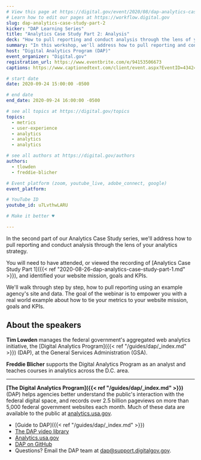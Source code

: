 ```yaml
---
# View this page at https://digital.gov/event/2020/08/dap-analytics-case-study-part-2
# Learn how to edit our pages at https://workflow.digital.gov
slug: dap-analytics-case-study-part-2
kicker: "DAP Learning Series"
title: "Analytics Case Study Part 2: Analysis"
deck: "How to pull reporting and conduct analysis through the lens of your analytics strategy."
summary: "In this workshop, we'll address how to pull reporting and conduct analysis through the lens of your analytics strategy."
host: "Digital Analytics Program (DAP)"
event_organizer: "Digital.gov"
registration_url: https://www.eventbrite.com/e/94153506673
captions: https://www.captionedtext.com/client/event.aspx?EventID=4342449&CustomerID=321

# start date
date: 2020-09-24 15:00:00 -0500

# end date
end_date: 2020-09-24 16:00:00 -0500

# see all topics at https://digital.gov/topics
topics:
  - metrics
  - user-experience
  - analytics
  - analytics
  - analytics

# see all authors at https://digital.gov/authors
authors:
  - tlowden
  - freddie-blicher

# Event platform (zoom, youtube_live, adobe_connect, google)
event_platform:

# YouTube ID
youtube_id: u7LvthwLARU

# Make it better ♥

---
```


In the second part of our Analytics Case Study series, we'll address how to pull reporting and conduct analysis through the lens of your analytics strategy.

You will need to have attended, or viewed the recording of [Analytics Case Study Part 1]({{< ref "2020-08-26-dap-analytics-case-study-part-1.md" >}}), and identified your website mission, goals and KPIs.

We'll walk through step by step, how to pull reporting using an example agency's site and data. The goal of the webinar is to empower you with a real world example about how to tie your metrics to your website mission, goals and KPIs.


## About the speakers

**Tim Lowden** manages the federal government's aggregated web analytics initiative, the [Digital Analytics Program]({{< ref "/guides/dap/_index.md" >}}) (DAP), at the General Services Administration (GSA).

**Freddie Blicher** supports the Digital Analytics Program as an analyst and teaches courses in analytics across the D.C. area.

---

**[The Digital Analytics Program]({{< ref "/guides/dap/_index.md" >}})** (DAP) helps agencies better understand the public's interaction with the federal digital space, and records over 2.5 billion pageviews on more than 5,000 federal government websites each month. Much of these data are available to the public at [analytics.usa.gov](https://analytics.usa.gov).

- [Guide to DAP]({{< ref "/guides/dap/_index.md" >}})
- [The DAP video library](https://www.youtube.com/playlist?list=PLd9b-GuOJ3nFwlyvLFUtmDpYFKezhot8P)
- [Analytics.usa.gov](https://analytics.usa.gov/)
- [DAP on GitHub](https://github.com/digital-analytics-program/gov-wide-code)
- Questions? Email the DAP team at  [dap@support.digitalgov.gov](mailto:dap@support.digitalgov.gov).
